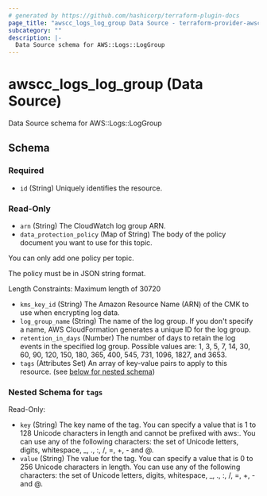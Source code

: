```yaml
---
# generated by https://github.com/hashicorp/terraform-plugin-docs
page_title: "awscc_logs_log_group Data Source - terraform-provider-awscc"
subcategory: ""
description: |-
  Data Source schema for AWS::Logs::LogGroup
---
```


# awscc_logs_log_group (Data Source)

Data Source schema for AWS::Logs::LogGroup



<!-- schema generated by tfplugindocs -->
## Schema

### Required

- `id` (String) Uniquely identifies the resource.

### Read-Only

- `arn` (String) The CloudWatch log group ARN.
- `data_protection_policy` (Map of String) The body of the policy document you want to use for this topic.

You can only add one policy per topic.

The policy must be in JSON string format.

Length Constraints: Maximum length of 30720
- `kms_key_id` (String) The Amazon Resource Name (ARN) of the CMK to use when encrypting log data.
- `log_group_name` (String) The name of the log group. If you don't specify a name, AWS CloudFormation generates a unique ID for the log group.
- `retention_in_days` (Number) The number of days to retain the log events in the specified log group. Possible values are: 1, 3, 5, 7, 14, 30, 60, 90, 120, 150, 180, 365, 400, 545, 731, 1096, 1827, and 3653.
- `tags` (Attributes Set) An array of key-value pairs to apply to this resource. (see [below for nested schema](#nestedatt--tags))

<a id="nestedatt--tags"></a>
### Nested Schema for `tags`

Read-Only:

- `key` (String) The key name of the tag. You can specify a value that is 1 to 128 Unicode characters in length and cannot be prefixed with aws:. You can use any of the following characters: the set of Unicode letters, digits, whitespace, _, ., :, /, =, +, - and @.
- `value` (String) The value for the tag. You can specify a value that is 0 to 256 Unicode characters in length. You can use any of the following characters: the set of Unicode letters, digits, whitespace, _, ., :, /, =, +, - and @.


